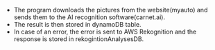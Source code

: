 - The program downloads the pictures from the website(myauto) and sends them to the AI recognition software(carnet.ai).
- The result is then stored in dynamoDB table.
- In case of an error, the error is sent to AWS Rekognition and the response is stored in rekogintionAnalysesDB.
